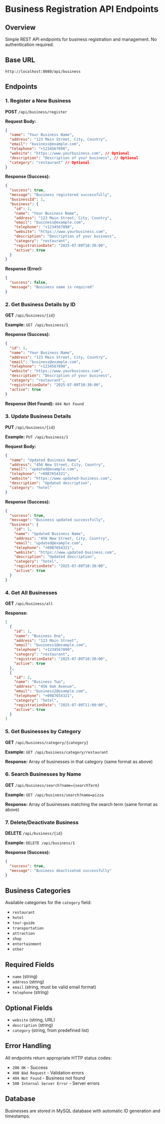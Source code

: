 # Business Registration API Endpoints

## Overview
Simple REST API endpoints for business registration and management. No authentication required.

## Base URL
`http://localhost:8080/api/business`

## Endpoints

### 1. Register a New Business
**POST** `/api/business/register`

**Request Body:**
```json
{
  "name": "Your Business Name",
  "address": "123 Main Street, City, Country",
  "email": "business@example.com",
  "telephone": "+1234567890",
  "website": "https://www.yourbusiness.com", // Optional
  "description": "Description of your business", // Optional
  "category": "restaurant" // Optional
}
```

**Response (Success):**
```json
{
  "success": true,
  "message": "Business registered successfully",
  "businessId": 1,
  "business": {
    "id": 1,
    "name": "Your Business Name",
    "address": "123 Main Street, City, Country",
    "email": "business@example.com",
    "telephone": "+1234567890",
    "website": "https://www.yourbusiness.com",
    "description": "Description of your business",
    "category": "restaurant",
    "registrationDate": "2025-07-09T10:30:00",
    "active": true
  }
}
```

**Response (Error):**
```json
{
  "success": false,
  "message": "Business name is required"
}
```

### 2. Get Business Details by ID
**GET** `/api/business/{id}`

**Example:** `GET /api/business/1`

**Response (Success):**
```json
{
  "id": 1,
  "name": "Your Business Name",
  "address": "123 Main Street, City, Country",
  "email": "business@example.com",
  "telephone": "+1234567890",
  "website": "https://www.yourbusiness.com",
  "description": "Description of your business",
  "category": "restaurant",
  "registrationDate": "2025-07-09T10:30:00",
  "active": true
}
```

**Response (Not Found):**
`404 Not Found`

### 3. Update Business Details
**PUT** `/api/business/{id}`

**Example:** `PUT /api/business/1`

**Request Body:**
```json
{
  "name": "Updated Business Name",
  "address": "456 New Street, City, Country",
  "email": "updated@example.com",
  "telephone": "+0987654321",
  "website": "https://www.updated-business.com",
  "description": "Updated description",
  "category": "hotel"
}
```

**Response (Success):**
```json
{
  "success": true,
  "message": "Business updated successfully",
  "business": {
    "id": 1,
    "name": "Updated Business Name",
    "address": "456 New Street, City, Country",
    "email": "updated@example.com",
    "telephone": "+0987654321",
    "website": "https://www.updated-business.com",
    "description": "Updated description",
    "category": "hotel",
    "registrationDate": "2025-07-09T10:30:00",
    "active": true
  }
}
```

### 4. Get All Businesses
**GET** `/api/business/all`

**Response:**
```json
[
  {
    "id": 1,
    "name": "Business One",
    "address": "123 Main Street",
    "email": "business1@example.com",
    "telephone": "+1234567890",
    "category": "restaurant",
    "registrationDate": "2025-07-09T10:30:00",
    "active": true
  },
  {
    "id": 2,
    "name": "Business Two",
    "address": "456 Oak Avenue",
    "email": "business2@example.com",
    "telephone": "+0987654321",
    "category": "hotel",
    "registrationDate": "2025-07-09T11:00:00",
    "active": true
  }
]
```

### 5. Get Businesses by Category
**GET** `/api/business/category/{category}`

**Example:** `GET /api/business/category/restaurant`

**Response:** Array of businesses in that category (same format as above)

### 6. Search Businesses by Name
**GET** `/api/business/search?name={searchTerm}`

**Example:** `GET /api/business/search?name=pizza`

**Response:** Array of businesses matching the search term (same format as above)

### 7. Delete/Deactivate Business
**DELETE** `/api/business/{id}`

**Example:** `DELETE /api/business/1`

**Response (Success):**
```json
{
  "success": true,
  "message": "Business deactivated successfully"
}
```

## Business Categories
Available categories for the `category` field:
- `restaurant`
- `hotel`
- `tour-guide`
- `transportation`
- `attraction`
- `shop`
- `entertainment`
- `other`

## Required Fields
- `name` (string)
- `address` (string)
- `email` (string, must be valid email format)
- `telephone` (string)

## Optional Fields
- `website` (string, URL)
- `description` (string)
- `category` (string, from predefined list)

## Error Handling
All endpoints return appropriate HTTP status codes:
- `200 OK` - Success
- `400 Bad Request` - Validation errors
- `404 Not Found` - Business not found
- `500 Internal Server Error` - Server errors

## Database
Businesses are stored in MySQL database with automatic ID generation and timestamps.
